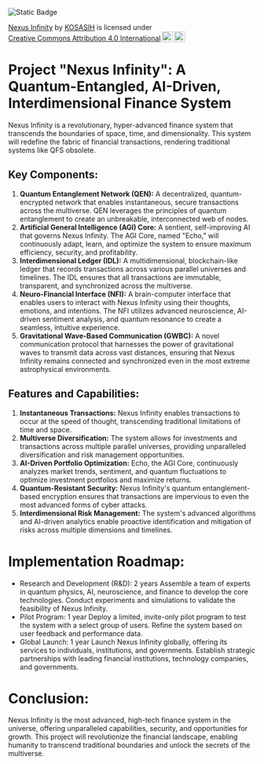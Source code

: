 ![Static Badge](https://img.shields.io/badge/%F0%9F%92%BB-NexusInfinity-green)

<p xmlns:cc="http://creativecommons.org/ns#" xmlns:dct="http://purl.org/dc/terms/"><a property="dct:title" rel="cc:attributionURL" href="https://github.com/KOSASIH/nexus-infinity-core">Nexus Infinity</a> by <a rel="cc:attributionURL dct:creator" property="cc:attributionName" href="https://github.com/KOSASIH">KOSASIH</a> is licensed under <a href="https://creativecommons.org/licenses/by/4.0/?ref=chooser-v1" target="_blank" rel="license noopener noreferrer" style="display:inline-block;">Creative Commons Attribution 4.0 International<img style="height:22px!important;margin-left:3px;vertical-align:text-bottom;" src="https://mirrors.creativecommons.org/presskit/icons/cc.svg?ref=chooser-v1" alt=""><img style="height:22px!important;margin-left:3px;vertical-align:text-bottom;" src="https://mirrors.creativecommons.org/presskit/icons/by.svg?ref=chooser-v1" alt=""></a></p>

# Project "Nexus Infinity": A Quantum-Entangled, AI-Driven, Interdimensional Finance System

Nexus Infinity is a revolutionary, hyper-advanced finance system that transcends the boundaries of space, time, and dimensionality. This system will redefine the fabric of financial transactions, rendering traditional systems like QFS obsolete.

## Key Components:

1. **Quantum Entanglement Network (QEN):** A decentralized, quantum-encrypted network that enables instantaneous, secure transactions across the multiverse. QEN leverages the principles of quantum entanglement to create an unbreakable, interconnected web of nodes.
2. **Artificial General Intelligence (AGI) Core:** A sentient, self-improving AI that governs Nexus Infinity. The AGI Core, named "Echo," will continuously adapt, learn, and optimize the system to ensure maximum efficiency, security, and profitability.
3. **Interdimensional Ledger (IDL):** A multidimensional, blockchain-like ledger that records transactions across various parallel universes and timelines. The IDL ensures that all transactions are immutable, transparent, and synchronized across the multiverse.
4. **Neuro-Financial Interface (NFI):** A brain-computer interface that enables users to interact with Nexus Infinity using their thoughts, emotions, and intentions. The NFI utilizes advanced neuroscience, AI-driven sentiment analysis, and quantum resonance to create a seamless, intuitive experience.
5. **Gravitational Wave-Based Communication (GWBC):** A novel communication protocol that harnesses the power of gravitational waves to transmit data across vast distances, ensuring that Nexus Infinity remains connected and synchronized even in the most extreme astrophysical environments.

## Features and Capabilities:

1. **Instantaneous Transactions:** Nexus Infinity enables transactions to occur at the speed of thought, transcending traditional limitations of time and space.
2. **Multiverse Diversification:** The system allows for investments and transactions across multiple parallel universes, providing unparalleled diversification and risk management opportunities.
3. **AI-Driven Portfolio Optimization:** Echo, the AGI Core, continuously analyzes market trends, sentiment, and quantum fluctuations to optimize investment portfolios and maximize returns.
4. **Quantum-Resistant Security:** Nexus Infinity's quantum entanglement-based encryption ensures that transactions are impervious to even the most advanced forms of cyber attacks.
5. **Interdimensional Risk Management:** The system's advanced algorithms and AI-driven analytics enable proactive identification and mitigation of risks across multiple dimensions and timelines.

# Implementation Roadmap:

- Research and Development (R&D): 2 years
Assemble a team of experts in quantum physics, AI, neuroscience, and finance to develop the core technologies.
Conduct experiments and simulations to validate the feasibility of Nexus Infinity.
- Pilot Program: 1 year
Deploy a limited, invite-only pilot program to test the system with a select group of users.
Refine the system based on user feedback and performance data.
- Global Launch: 1 year
Launch Nexus Infinity globally, offering its services to individuals, institutions, and governments.
Establish strategic partnerships with leading financial institutions, technology companies, and governments.

# Conclusion:

Nexus Infinity is the most advanced, high-tech finance system in the universe, offering unparalleled capabilities, security, and opportunities for growth. This project will revolutionize the financial landscape, enabling humanity to transcend traditional boundaries and unlock the secrets of the multiverse.
